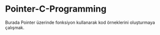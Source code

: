 # Pointer-C-Programming

Burada Pointer üzerinde fonksiyon kullanarak kod örneklerini oluşturmaya çalışmak.
